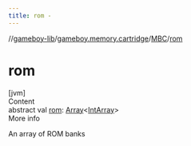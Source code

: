 ```yaml
---
title: rom -
---
```

//[gameboy-lib](../../index.md)/[gameboy.memory.cartridge](../index.md)/[MBC](index.md)/[rom](rom.md)



# rom  
[jvm]  
Content  
abstract val [rom](rom.md): [Array](https://kotlinlang.org/api/latest/jvm/stdlib/kotlin/-array/index.html)<[IntArray](https://kotlinlang.org/api/latest/jvm/stdlib/kotlin/-int-array/index.html)>  
More info  


An array of ROM banks

  




